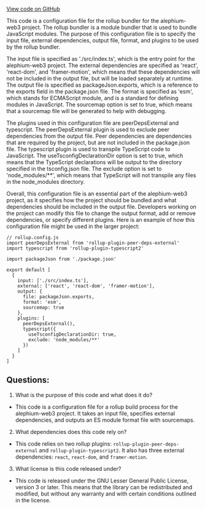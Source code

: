 [View code on GitHub](https://github.com/alephium/alephium-web3/packages/web3-react/rollup.config.prod.js)

This code is a configuration file for the rollup bundler for the alephium-web3 project. The rollup bundler is a module bundler that is used to bundle JavaScript modules. The purpose of this configuration file is to specify the input file, external dependencies, output file, format, and plugins to be used by the rollup bundler.

The input file is specified as './src/index.ts', which is the entry point for the alephium-web3 project. The external dependencies are specified as 'react', 'react-dom', and 'framer-motion', which means that these dependencies will not be included in the output file, but will be loaded separately at runtime. The output file is specified as packageJson.exports, which is a reference to the exports field in the package.json file. The format is specified as 'esm', which stands for ECMAScript module, and is a standard for defining modules in JavaScript. The sourcemap option is set to true, which means that a sourcemap file will be generated to help with debugging.

The plugins used in this configuration file are peerDepsExternal and typescript. The peerDepsExternal plugin is used to exclude peer dependencies from the output file. Peer dependencies are dependencies that are required by the project, but are not included in the package.json file. The typescript plugin is used to transpile TypeScript code to JavaScript. The useTsconfigDeclarationDir option is set to true, which means that the TypeScript declarations will be output to the directory specified in the tsconfig.json file. The exclude option is set to 'node_modules/**', which means that TypeScript will not transpile any files in the node_modules directory.

Overall, this configuration file is an essential part of the alephium-web3 project, as it specifies how the project should be bundled and what dependencies should be included in the output file. Developers working on the project can modify this file to change the output format, add or remove dependencies, or specify different plugins. Here is an example of how this configuration file might be used in the larger project:

```
// rollup.config.js
import peerDepsExternal from 'rollup-plugin-peer-deps-external'
import typescript from 'rollup-plugin-typescript2'

import packageJson from './package.json'

export default [
  {
    input: ['./src/index.ts'],
    external: ['react', 'react-dom', 'framer-motion'],
    output: {
      file: packageJson.exports,
      format: 'esm',
      sourcemap: true
    },
    plugins: [
      peerDepsExternal(),
      typescript({
        useTsconfigDeclarationDir: true,
        exclude: 'node_modules/**'
      })
    ]
  }
]
```
## Questions: 
 1. What is the purpose of this code and what does it do?
- This code is a configuration file for a rollup build process for the alephium-web3 project. It takes an input file, specifies external dependencies, and outputs an ES module format file with sourcemaps.

2. What dependencies does this code rely on?
- This code relies on two rollup plugins: `rollup-plugin-peer-deps-external` and `rollup-plugin-typescript2`. It also has three external dependencies: `react`, `react-dom`, and `framer-motion`.

3. What license is this code released under?
- This code is released under the GNU Lesser General Public License, version 3 or later. This means that the library can be redistributed and modified, but without any warranty and with certain conditions outlined in the license.